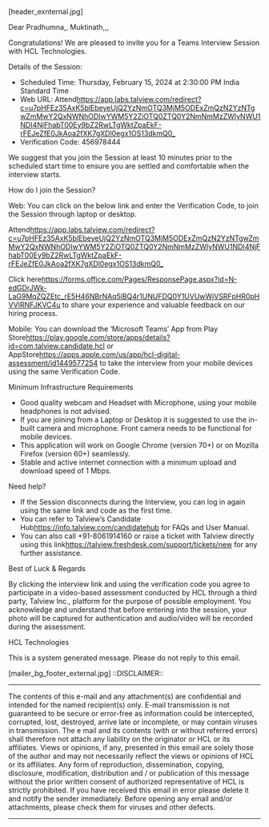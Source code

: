 [header_exnternal.jpg]

Dear Pradhumna,, Muktinath,,,

Congratulations! We are pleased to invite you for a Teams Interview Session with HCL Technologies.

Details of the Session:

  *   Scheduled Time: Thursday, February 15, 2024 at 2:30:00 PM India Standard Time
  *   Web URL: Attend<https://app.labs.talview.com/redirect?c=u7pHFEz35AxK5blEbeyeUjQ2YzNmOTQ3MjM5ODExZmQzN2YzNTgwZmMwY2QxNWNhODIwYWM5Y2ZiOTQ0ZTQ0Y2NmNmMzZWIyNWU1NDI4NjFhabT00Ey9bZ2RwLTgWktZpaEkF-rFEJeZfE0JkAoa2fXK7gXDl0egx1OS13dkmQ0_>
  *   Verification Code: 456978444

We suggest that you join the Session at least 10 minutes prior to the scheduled start time to ensure you are settled and comfortable when the interview starts.

How do I join the Session?

Web: You can click on the below link and enter the Verification Code, to join the Session through laptop or desktop.

Attend<https://app.labs.talview.com/redirect?c=u7pHFEz35AxK5blEbeyeUjQ2YzNmOTQ3MjM5ODExZmQzN2YzNTgwZmMwY2QxNWNhODIwYWM5Y2ZiOTQ0ZTQ0Y2NmNmMzZWIyNWU1NDI4NjFhabT00Ey9bZ2RwLTgWktZpaEkF-rFEJeZfE0JkAoa2fXK7gXDl0egx1OS13dkmQ0_>

Click here<https://forms.office.com/Pages/ResponsePage.aspx?id=N-edGDrJWk-LaG9MqZQZEtc_rE5H46NBrNAq5lBQ4r1UNUFDQ0Y1UVUwWjVSRFpHR0pHVVlRNFJKVC4u> to share your experience and valuable feedback on our hiring process.

Mobile: You can download the ‘Microsoft Teams’ App from Play Store<https://play.google.com/store/apps/details?id=com.talview.candidate.hcl> or AppStore<https://apps.apple.com/us/app/hcl-digital-assessment/id1449577254> to take the interview from your mobile devices using the same Verification Code.

Minimum Infrastructure Requirements

  *   Good quality webcam and Headset with Microphone, using your mobile headphones is not advised.
  *   If you are joining from a Laptop or Desktop it is suggested to use the in-built camera and microphone. Front camera needs to be functional for mobile devices.
  *   This application will work on Google Chrome (version 70+) or on Mozilla Firefox (version 60+) seamlessly.
  *   Stable and active internet connection with a minimum upload and download speed of 1 Mbps.

Need help?

  *   If the Session disconnects during the Interview, you can log in again using the same link and code as the first time.
  *   You can refer to Talview’s Candidate Hub<https://info.talview.com/candidatehub> for FAQs and User Manual.
  *   You can also call +91-8061914160 or raise a ticket with Talview directly using this link<https://talview.freshdesk.com/support/tickets/new> for any further assistance.

Best of Luck & Regards

By clicking the interview link and using the verification code you agree to participate in a video-based assessment conducted by HCL through a third party, Talview Inc., platform for the purpose of possible employment. You acknowledge and understand that before entering into the session, your photo will be captured for authentication and audio/video will be recorded during the assessment.

HCL Technologies

This is a system generated message. Please do not reply to this email.

[mailer_bg_footer_external.jpg]
::DISCLAIMER::
________________________________
The contents of this e-mail and any attachment(s) are confidential and intended for the named recipient(s) only. E-mail transmission is not guaranteed to be secure or error-free as information could be intercepted, corrupted, lost, destroyed, arrive late or incomplete, or may contain viruses in transmission. The e mail and its contents (with or without referred errors) shall therefore not attach any liability on the originator or HCL or its affiliates. Views or opinions, if any, presented in this email are solely those of the author and may not necessarily reflect the views or opinions of HCL or its affiliates. Any form of reproduction, dissemination, copying, disclosure, modification, distribution and / or publication of this message without the prior written consent of authorized representative of HCL is strictly prohibited. If you have received this email in error please delete it and notify the sender immediately. Before opening any email and/or attachments, please check them for viruses and other defects.
________________________________
